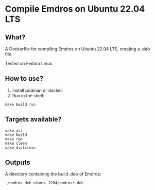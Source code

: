 # Compile Emdros on Ubuntu 22.04 LTS

## What?

A Dockerfile for compiling Emdros on Ubuntu 22.04 LTS, creating a .deb
file.

Tested on Fedora Linux.

## How to use?

1. Install podman or docker.
2. Run in the shell:
```
make build run
```

## Targets available?

```
make all
make build
make run
make clean
make distclean
```

## Outputs

A directory containing the build .deb of Emdros:

```
./emdros_deb_ubuntu_2204/emdros*.deb
```


